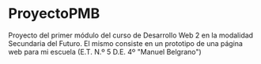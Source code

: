 # ProyectoPMB
Proyecto del primer módulo del curso de Desarrollo Web 2 en la modalidad Secundaria del Futuro. El mismo consiste en un prototipo de una página web para mi escuela (E.T. N.º 5 D.E. 4º "Manuel Belgrano")
